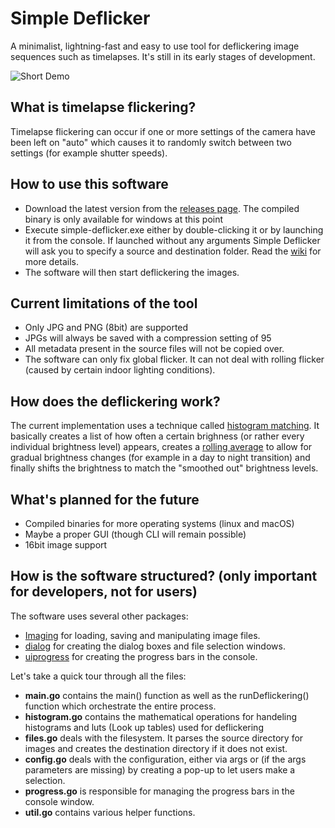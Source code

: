 # Simple Deflicker
A minimalist, lightning-fast and easy to use tool for deflickering image sequences such as timelapses.
It's still in its early stages of development.

![Short Demo](demo_church.gif)

## What is timelapse flickering?
Timelapse flickering can occur if one or more settings of the camera have been left on "auto" which causes it to randomly switch between two settings (for example shutter speeds).

## How to use this software
* Download the latest version from the [releases page](https://github.com/StruffelProductions/simple-deflicker/releases). The compiled binary is only available for windows at this point
* Execute simple-deflicker.exe either by double-clicking it or by launching it from the console. If launched without any arguments Simple Deflicker will ask you to specify a source and destination folder. Read the [wiki](https://github.com/StruffelProductions/simple-deflicker/wiki) for more details.
* The software will then start deflickering the images.

## Current limitations of the tool
* Only JPG and PNG (8bit) are supported
* JPGs will always be saved with a compression setting of 95
* All metadata present in the source files will not be copied over.
* The software can only fix global flicker. It can not deal with rolling flicker (caused by certain indoor lighting conditions).

## How does the deflickering work?
The current implementation uses a technique called [histogram matching](https://en.wikipedia.org/wiki/Histogram_matching). It basically creates a list of how often a certain brighness (or rather every individual brightness level) appears, creates a [rolling average](https://en.wikipedia.org/wiki/Moving_average) to allow for gradual brightness changes (for example in a day to night transition) and finally shifts the brightness to match the "smoothed out" brightness levels.

## What's planned for the future
* Compiled binaries for more operating systems (linux and macOS)
* Maybe a proper GUI (though CLI will remain possible)
* 16bit image support

## How is the software structured? (only important for developers, not for users)
The software uses several other packages:
* [Imaging](https://github.com/disintegration/imaging) for loading, saving and manipulating image files.
* [dialog](https://github.com/sqweek/dialog) for creating the dialog boxes and file selection windows.
* [uiprogress](https://github.com/gosuri/uiprogress) for creating the progress bars in the console.

Let's take a quick tour through all the files:
* **main.go** contains the main() function as well as the runDeflickering() function which orchestrate the entire process.
* **histogram.go** contains the mathematical operations for handeling histograms and luts (Look up tables) used for deflickering
* **files.go** deals with the filesystem. It parses the source directory for images and creates the destination directory if it does not exist.
* **config.go** deals with the configuration, either via args or (if the args parameters are missing) by creating a pop-up to let users make a selection.
* **progress.go** is responsible for managing the progress bars in the console window.
* **util.go** contains various helper functions.
